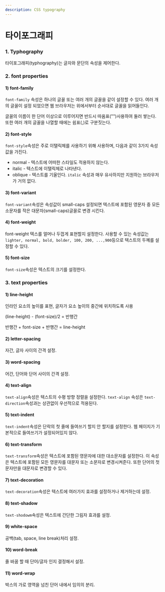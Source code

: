 ```yaml
---
description: CSS typography
---
```


# 타이포그래피

### 1. Typhography

타이포그래피\(typhography\)는 글자와 문단의 속성을 제어한다.

### 2. font properties

#### 1\) font-family

`font-family` 속성은 하나의 글꼴 또는 여러 개의 글꼴을 같이 설정할 수 있다. 여러 개의 글꼴이 설정 되었으면 웹 브라우저는 위에서부터 순서대로 글꼴을 읽어들인다.  

글꼴의 이름이 한 단어 이상으로 이루어지면 반드시 따옴표\(""\)사용하여 둘러 쌓는다. 또한 여러 개의 글꼴을 나열할 때에는 쉼표\(,\)로 구분짓는다.

#### 2\) font-style

`font-style`속성은 주로 이탤릭체를 사용하기 위해 사용하며, 다음과 같이 3가지 속성값을 가진다.

* normal - 텍스트에 어떠한 스타일도 적용하지 않는다.
* italic - 텍스트에 이탤릭체로 나타낸다.
* oblique - 텍스트를 기울인다. `italic` 속성과 매우 유사하지만 지원하는 브라우저가 거의 없다.

#### 3\) font-variant

`font-variant`속성은 속성값이 small-caps 설정되면 텍스트에 포함된 영문자 중 모든 소문자를 작은 대문자\(small-caps\)글꼴로 변경 시킨다.

#### 4\) font-weight

font-weight 텍스를 얼머나 두껍게 표현할지 설정한다. 사용할 수 있는 속성값는 `lighter, normal, bold, bolder, 100, 200, ...,900`등으로 텍스트의 두꼐를 설정할 수 있다.

#### 5\) font-size

`font-size`속성은 텍스트의 크기를 설정한다.

### 3. text properties

#### 1\) line-height

인라인 요소의 높이를 표현, 글자가 요소  높이의 중간에 위치하도록 사용

\(line-height\) - \(font-size\)/2 = 반행간

반행간 + font-size + 반행간 = line-height

#### 2\) letter-spacing

자간, 글자 사이의 간격 설정.

#### 3\) word-spacing

어간, 단어와 단어 사이의 간격 설정.

#### 4\) text-align

`text-align`속성은 텍스트의 수평 방향 정렬을 설정한다. `text-align` 속성은 `text-direction`속성과는 상관없이 우선적으로 적용된다.

#### 5\) text-indent

`text-indent`속성은 단락의 첫 줄에 들여쓰기 할지 안 할지를 설정한다. 웹 페이지가 기본적으로 들여쓰기가 설정되어있지 않다.

#### 6\) text-transform

`text-transform`속성은 텍스트에 포함된 영문자에 대한 대소문자를 설정한다. 이 속성은 텍스트에 포함된 모든 영문자를 대문자 또는 소문자로 변경시켜준다. 또한 단어의 첫 문자만을 대문자로 변경할 수 있다.

#### 7\) text-decoration

`text-decoration`속성은 텍스트에 여러가지 효과를 설정하거나 제거하는데 설정.

#### 8\) text-shadow

`text-shodowm`속성은 텍스트에 간단한 그림자 효과를 설정.

#### 9\) white-space

공백\(tab, space, line break\)처리 설정.

#### 10\) word-break

줄 바꿈 할 때 단어/글자 인지 결정해서 설정.

#### 11\) word-wrap

박스의 가로 영역을 넘친 단어 내에서 임의의 분리.

